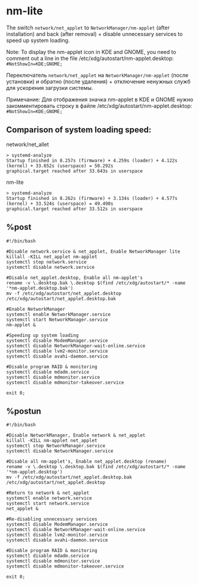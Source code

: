 # nm-lite
The switch `network/net_applet` to `NetworkManager/nm-applet` (after installation) and back (after removal) + disable unnecessary services to speed up system loading.

Note: To display the nm-applet icon in KDE and GNOME, you need to comment out a line in the file /etc/xdg/autostart/nm-applet.desktop: `#NotShowIn=KDE;GNOME;`


Переключатель `network/net_applet` на `NetworkManager/nm-applet` (после установки) и обратно (после удаления) + отключение ненужных служб для ускорения загрузки системы.

Примечание: Для отображения значка nm-applet в KDE и GNOME нужно закомментировать строку в файле /etc/xdg/autostart/nm-applet.desktop: `#NotShowIn=KDE;GNOME;`

Сomparison of system loading speed:
--
network/net_allet
```
> systemd-analyze
Startup finished in 8.257s (firmware) + 4.259s (loader) + 4.122s (kernel) + 33.652s (userspace) = 50.292s 
graphical.target reached after 33.643s in userspace
```
nm-lite
```
> systemd-analyze
Startup finished in 8.262s (firmware) + 3.134s (loader) + 4.577s (kernel) + 33.524s (userspace) = 49.498s 
graphical.target reached after 33.512s in userspace
```
%post
--
```
#!/bin/bash

#Disable network.service & net_applet, Enable NetworkManager lite
killall -KILL net_applet nm-applet
systemctl stop network.service
systemctl disable network.service

#Disable net_applet.desktop, Enable all nm-applet's
rename -v \.desktop.bak \.desktop $(find /etc/xdg/autostart/* -name '*nm-applet.desktop.bak')
mv -f /etc/xdg/autostart/net_applet.desktop /etc/xdg/autostart/net_applet.desktop.bak

#Enable NetworkManager
systemctl enable NetworkManager.service
systemctl start NetworkManager.service
nm-applet &

#Speeding up system loading
systemctl disable ModemManager.service
systemctl disable NetworkManager-wait-online.service
systemctl disable lvm2-monitor.service
systemctl disable avahi-daemon.service

#Disable program RAID & monitoring
systemctl disable mdadm.service
systemctl disable mdmonitor.service
systemctl disable mdmonitor-takeover.service

exit 0;
```

%postun
--
```
#!/bin/bash

#Disable NetworkManager, Enable network & net_applet
killall -KILL nm-applet net_applet
systemctl stop NetworkManager.service
systemctl disable NetworkManager.service

#Disable all nm-applet's, Enable net_applet.desktop (rename)
rename -v \.desktop \.desktop.bak $(find /etc/xdg/autostart/* -name '*nm-applet.desktop')
mv -f /etc/xdg/autostart/net_applet.desktop.bak /etc/xdg/autostart/net_applet.desktop

#Return to network & net_applet
systemctl enable network.service
systemctl start network.service
net_applet &

#Re-disabling unnecessary services
systemctl disable ModemManager.service
systemctl disable NetworkManager-wait-online.service
systemctl disable lvm2-monitor.service
systemctl disable avahi-daemon.service

#Disable program RAID & monitoring
systemctl disable mdadm.service
systemctl disable mdmonitor.service
systemctl disable mdmonitor-takeover.service

exit 0;
```
